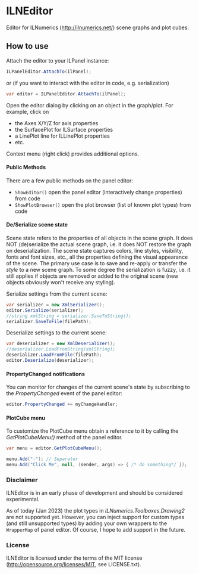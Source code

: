 ILNEditor
==========

Editor for ILNumerics (http://ilnumerics.net/) scene graphs
and plot cubes.

## How to use

Attach the editor to your ILPanel instance:
```csharp
ILPanelEditor.AttachTo(ilPanel);
```
or (if you want to interact with the editor in code, e.g. serialization)
```csharp
var editor = ILPanelEditor.AttachTo(ilPanel);
```

Open the editor dialog by clicking on an object
in the graph/plot. For example, click on

- the Axes X/Y/Z for axis properties
- the SurfacePlot for ILSurface properties
- a LinePlot line for ILLinePlot properties
- etc.

Context menu (right click) provides additional options.

#### Public Methods

There are a few public methods on the panel editor:
- ```ShowEditor()``` open the panel editor (interactively change properties) from code
- ```ShowPlotBrowser()``` open the plot browser (list of known plot types) from code

#### De/Serialize scene state

Scene state refers to the properties of all objects in the scene graph. It does NOT (de)serialize the actual scene graph, i.e. it does NOT restore the graph on deserialization. The scene state captures colors, line styles, visibility, fonts and font sizes, etc., all the properties defining the visual appearance of the scene. The primary use case is to save and re-apply or transfer the _style_ to a new scene graph. To some degree the serialization is fuzzy, i.e. it still applies if objects are removed or added to the original scene (new objects obviously won't receive any styling).

Serialize settings from the current scene:
```csharp
var serializer = new XmlSerializer();
editor.Serialize(serializer);
//string xmlString = serializer.SaveToString();
serializer.SaveToFile(filePath);
```

Deserialize settings to the current scene:
```csharp
var deserializer = new XmlDeserializer();
//deserializer.LoadFromString(xmlString);
deserializer.LoadFromFile(filePath);
editor.Deserialize(deserializer);
```

#### PropertyChanged notifications

You can monitor for changes of the current scene's state by subscribing to the _PropertyChanged_ event of the panel editor:

```csharp
editor.PropertyChanged += myChangeHandler;
```


#### PlotCube menu

To customize the PlotCube menu obtain a reference to it by calling the _GetPlotCubeMenu()_ method of the panel editor.

```csharp
var menu = editor.GetPlotCubeMenu();

menu.Add("-"); // Separator
menu.Add("Click Me", null, (sender, args) => { /* do something*/ });
```

### Disclaimer
ILNEditor is in an early phase of development and should be considered experimental.

As of today (Jan 2023) the plot types in _ILNumerics.Toolboxes.Drawing2_ are not supported yet. However, you can inject support for custom types (and still unsupported types) by adding your own wrappers to the ```WrapperMap``` of panel editor. Of course, I hope to add support in the future.

### License
ILNEditor is licensed under the terms of the MIT license (<http://opensource.org/licenses/MIT>, see LICENSE.txt).
